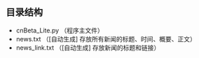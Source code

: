 ## 目录结构

- cnBeta_Lite.py （程序主文件）
- news.txt （[自动生成] 存放所有新闻的标题、时间、概要、正文）
- news_link.txt （[自动生成] 存放新闻的标题和链接）

